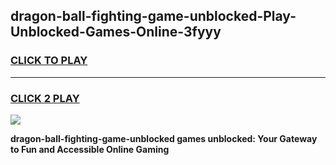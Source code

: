 
## dragon-ball-fighting-game-unblocked-Play-Unblocked-Games-Online-3fyyy
<h3>
<a href="https://premium76.site?title=dragon-ball-fighting-game-unblocked&ref=25A">CLICK TO PLAY</a></h3>
<hr>

<h3>
<a href="https://premium76.site?title=dragon-ball-fighting-game-unblocked&ref=25A">CLICK 2 PLAY</a>
  
</h3>

<a href="https://premium76.site?title=dragon-ball-fighting-game-unblocked&ref=25A"><img src="https://clearcache.store/games.png"></a>


**dragon-ball-fighting-game-unblocked games unblocked: Your Gateway to Fun and Accessible Online Gaming**
